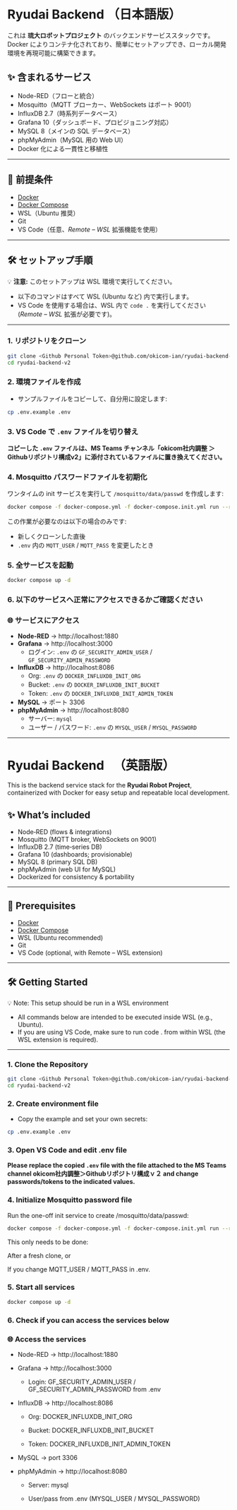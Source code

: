 
# Ryudai Backend （日本語版）

これは **琉大ロボットプロジェクト** のバックエンドサービススタックです。
Docker によりコンテナ化されており、簡単にセットアップでき、ローカル開発環境を再現可能に構築できます。

## ✨ 含まれるサービス

- Node-RED（フローと統合）
- Mosquitto（MQTT ブローカー、WebSockets はポート 9001）
- InfluxDB 2.7（時系列データベース）
- Grafana 10（ダッシュボード、プロビジョニング対応）
- MySQL 8（メインの SQL データベース）
- phpMyAdmin（MySQL 用の Web UI）
- Docker 化による一貫性と移植性

---

## 🧰 前提条件

- [Docker](https://www.docker.com/)
- [Docker Compose](https://docs.docker.com/compose/)
- WSL（Ubuntu 推奨）
- Git
- VS Code（任意、*Remote – WSL* 拡張機能を使用）

---

## 🛠️ セットアップ手順

💡 **注意:** このセットアップは WSL 環境で実行してください。

- 以下のコマンドはすべて WSL (Ubuntu など) 内で実行します。
- VS Code を使用する場合は、WSL 内で `code .` を実行してください (*Remote – WSL* 拡張が必要です)。

---

### 1. リポジトリをクローン

```bash
git clone <Github Personal Token>@github.com/okicom-ian/ryudai-backend-v2.git
cd ryudai-backend-v2
```

### 2. 環境ファイルを作成

- サンプルファイルをコピーして、自分用に設定します:
```bash
cp .env.example .env
```


### 3. VS Code で `.env` ファイルを切り替え

**コピーした `.env` ファイルは、MS Teams チャンネル「okicom社内調整 ＞ Githubリポジトリ構成v2」に添付されているファイルに置き換えてください。**

### 4. Mosquitto パスワードファイルを初期化

ワンタイムの init サービスを実行して `/mosquitto/data/passwd` を作成します:

```bash
docker compose -f docker-compose.yml -f docker-compose.init.yml run --rm mosquitto-init
```

この作業が必要なのは以下の場合のみです:

- 新しくクローンした直後
- `.env` 内の `MQTT_USER` / `MQTT_PASS` を変更したとき

### 5. 全サービスを起動
```bash
docker compose up -d
```

### 6. 以下のサービスへ正常にアクセスできるかご確認ください

### 🌐 サービスにアクセス

- **Node-RED** → http://localhost:1880
- **Grafana** → http://localhost:3000
  - ログイン: `.env` の `GF_SECURITY_ADMIN_USER` / `GF_SECURITY_ADMIN_PASSWORD`
- **InfluxDB** → http://localhost:8086
  - Org: `.env` の `DOCKER_INFLUXDB_INIT_ORG`
  - Bucket: `.env` の `DOCKER_INFLUXDB_INIT_BUCKET`
  - Token: `.env` の `DOCKER_INFLUXDB_INIT_ADMIN_TOKEN`
- **MySQL** → ポート 3306
- **phpMyAdmin** → http://localhost:8080
  - サーバー: `mysql`
  - ユーザー / パスワード: `.env` の `MYSQL_USER` / `MYSQL_PASSWORD`



---




# Ryudai Backend 　（英語版）

This is the backend service stack for the **Ryudai Robot Project**, containerized with Docker for easy setup and repeatable local development.

## ✨ What’s included

- Node‑RED (flows & integrations)
- Mosquitto (MQTT broker, WebSockets on 9001)
- InfluxDB 2.7 (time‑series DB)
- Grafana 10 (dashboards; provisionable)
- MySQL 8 (primary SQL DB)
- phpMyAdmin (web UI for MySQL)
- Dockerized for consistency & portability

---

## 🧰 Prerequisites

-   [Docker](https://www.docker.com/)
-   [Docker Compose](https://docs.docker.com/compose/)
-   WSL (Ubuntu recommended)
-   Git
-   VS Code (optional, with Remote – WSL extension)

---

## 🛠️ Getting Started

💡 Note: This setup should be run in a WSL environment

-   All commands below are intended to be executed inside WSL (e.g., Ubuntu).
-   If you are using VS Code, make sure to run code . from within WSL (the WSL extension is required).

---

### 1. Clone the Repository

```bash
git clone <Github Personal Token>@github.com/okicom-ian/ryudai-backend-v2.git
cd ryudai-backend-v2
```



### 2. Create environment file

- Copy the example and set your own secrets:
```bash
cp .env.example .env
```

### 3. Open VS Code and edit .env file

**Please replace the copied `.env` file with the file attached to the MS Teams channel okicom社内調整＞Githubリポジトリ構成ｖ２ and change passwords/tokens to the indicated values.**

### 4. Initialize Mosquitto password file

Run the one-off init service to create /mosquitto/data/passwd:
```bash
docker compose -f docker-compose.yml -f docker-compose.init.yml run --rm mosquitto-init
```

This only needs to be done:

After a fresh clone, or

If you change MQTT_USER / MQTT_PASS in .env.

### 5. Start all services
```bash
docker compose up -d
```

### 6. Check if you can access the services below


### 🌐 Access the services

- Node-RED → http://localhost:1880

- Grafana → http://localhost:3000

  - Login: GF_SECURITY_ADMIN_USER / GF_SECURITY_ADMIN_PASSWORD from .env

- InfluxDB → http://localhost:8086

  - Org: DOCKER_INFLUXDB_INIT_ORG

  - Bucket: DOCKER_INFLUXDB_INIT_BUCKET

  - Token: DOCKER_INFLUXDB_INIT_ADMIN_TOKEN

- MySQL → port 3306

- phpMyAdmin → http://localhost:8080

  - Server: mysql

  - User/pass from .env (MYSQL_USER / MYSQL_PASSWORD)




